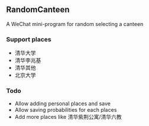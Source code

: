 ## RandomCanteen

A WeChat mini-program for random selecting a canteen

### Support places

+ 清华大学
+ 清华李兆基
+ 清华其他
+ 北京大学

### Todo

+ Allow adding personal places and save
+ Allow saving probabilities for each places
+ Add more places like 清华紫荆公寓/清华六教